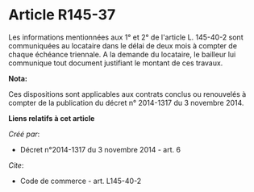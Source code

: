 # Article R145-37

Les informations mentionnées aux 1° et 2° de l'article L. 145-40-2 sont communiquées au locataire dans le délai de deux mois
à compter de chaque échéance triennale. A la demande du locataire, le bailleur lui communique tout document justifiant le
montant de ces travaux.

**Nota:**

Ces dispositions sont applicables aux contrats conclus ou renouvelés à compter de la publication du décret n° 2014-1317 du 3
novembre 2014.

**Liens relatifs à cet article**

_Créé par_:

  - Décret n°2014-1317 du 3 novembre 2014 - art. 6

_Cite_:

  - Code de commerce - art. L145-40-2
